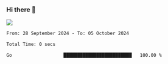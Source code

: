 ### Hi there 👋️

![](https://komarev.com/ghpvc/?username=Loner1024)

<!--START_SECTION:waka-->

```txt
From: 28 September 2024 - To: 05 October 2024

Total Time: 0 secs

Go                   █████████████████████████   100.00 %
```

<!--END_SECTION:waka-->



